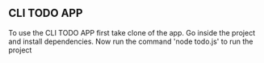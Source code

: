 ## CLI TODO APP

To use the CLI TODO APP first take clone of the app. Go inside the project and install dependencies. Now run the command 'node todo.js' to run the project

